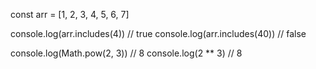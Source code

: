const arr = [1, 2, 3, 4, 5, 6, 7]

console.log(arr.includes(4))  // true
console.log(arr.includes(40))  // false

 
console.log(Math.pow(2, 3))  // 8
console.log(2 ** 3)  // 8